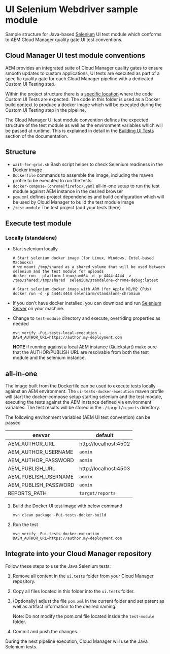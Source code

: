 # UI Selenium Webdriver sample module

Sample structure for Java-based [Selenium](https://www.selenium.dev/) UI test module which conforms to
AEM  Cloud Manager quality gate UI test conventions.


## Cloud Manager UI test module conventions

AEM provides an integrated suite of Cloud Manager quality gates to ensure smooth updates to custom applications,
UI tests are executed as part of a specific quality gate for each Cloud Manager pipeline with a dedicated Custom UI Testing step.

Within the project structure there is a [specific location](https://github.com/adobe/aem-project-archetype/tree/develop/src/main/archetype/ui.tests) 
where the code Custom UI Tests are expected. The code in this folder is used as a Docker build context to produce a docker image
which will be executed during the Custom UI Testing step in the pipeline.

The Cloud Manager UI test module convention defines the expected structure of the test module as well as the environment
variables which will be passed at runtime. This is explained in detail in the [Building UI Tests](https://experienceleague.adobe.com/docs/experience-manager-cloud-service/content/implementing/using-cloud-manager/test-results/ui-testing.html?lang=en#building-ui-tests)
section of the documentation.

## Structure

- `wait-for-grid.sh` Bash script helper to check Selenium readiness in the Docker image
- `Dockerfile` commands to assemble the image, including the maven profile to be executed to run the tests
- `docker-compose-(chrome|firefox).yaml` all-in-one setup to run the test module against AEM instance in the desired browser
- `pom.xml` defines project dependencies and build configuration which will be used by Cloud Manager to build the test module image
- `/test-module` The test project (add your tests there)

## Execute test module

### Locally (standalone)

* Start selenium locally
  ```shell
  # Start selenium docker image (for Linux, Windows, Intel-based Macbooks)
  # we mount /tmp/shared as a shared volume that will be used between selenium and the test module for uploads
  docker run --platform linux/amd64 -d -p 4444:4444 -v /tmp/shared:/tmp/shared  selenium/standalone-chrome-debug:latest
  
  # Start selenium docker image with ARM (for Apple M1/M2 CPUs)
  docker run -d -p 4444:4444 seleniarm/standalone-chromium
  ```
  
* If you don't have docker installed, you can download and run [Selenium Server](https://www.selenium.dev/downloads/) on your machine.

* Change to `test-module` directory and execute, overriding properties as needed
  ```
  mvn verify -Pui-tests-local-execution -DAEM_AUTHOR_URL=https://author.my-deployment.com
  ```
  **NOTE** if running against a local AEM instance (Quickstart) make sure that the AUTHOR/PUBLISH URL are resolvable from
   both the test module and the selenium instance.

## all-in-one

The image built from the Dockerfile can be used to execute tests locally against an AEM environment. The `ui-tests-docker-execution` 
maven profile will start the docker-compose setup starting selenium and the test module, executing the tests against
the AEM instance defined via environment variables. The test results will be stored in the `./target/reports` directory.

The following environment variables (AEM UI test convention) can be passed

| envvar | default               |
| --- |-----------------------|
| AEM_AUTHOR_URL | http://localhost:4502 |
| AEM_AUTHOR_USERNAME | `admin`               |
| AEM_AUTHOR_PASSWORD | `admin`               |
| AEM_PUBLISH_URL | http://localhost:4503 |
| AEM_PUBLISH_USERNAME | `admin`               |
| AEM_PUBLISH_PASSWORD | `admin`               |
| REPORTS_PATH | `target/reports`      |

1. Build the Docker UI test image with below command
   ```
   mvn clean package -Pui-tests-docker-build
   ```
2. Run the test
   ```
   mvn verify -Pui-tests-docker-execution -DAEM_AUTHOR_URL=https://author.my-deployment.com
   ```

## Integrate into your Cloud Manager repository

Follow these steps to use the Java Selenium tests:

1. Remove all content in the `ui.tests` folder from your Cloud Manager repository.

1. Copy all files located in this folder into the `ui.tests` folder.

1. (Optionally) adjust the file `pom.xml` in the current folder and set parent as well as artifact information to the desired naming.

   Note: Do not modify the pom.xml file located inside the `test-module` folder.

1. Commit and push the changes.

During the next pipeline execution, Cloud Manager will use the Java Selenium tests.
